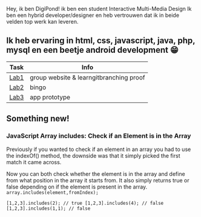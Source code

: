 Hey, ik ben DigiPond!
ik ben een student Interactive Multi-Media Design
Ik ben een hybrid developer/designer en heb vertrouwen dat ik in beide velden top werk kan leveren.

Ik heb ervaring in html, css, javascript, java, php, mysql en een beetje android development 😁
---
| Task | Info |
| ----------- | ----------- |
| [Lab1](https://github.com/R0754975/DEV5-LAB1.git) | group website & learngitbranching proof |
| [Lab2](https://github.com/R0754975/DEV5-LAB2) | bingo |
| [Lab3](https://github.com/R0754975/DEV5-LAB3) | app prototype |

## Something new!

### JavaScript Array includes: Check if an Element is in the Array

Previously if you wanted to check if an element in an array you had to use the indexOf() method, the downside was that it simply picked the first match it came across.

Now you can both check whether the element is in the array and define from what position in the array it starts from. It also simply returns true or false depending on if the element is present in the array.
	`array.includes(element,fromIndex);`
  
  `[1,2,3].includes(2); // true
   [1,2,3].includes(4); // false
   [1,2,3].includes(1,1); // false`
